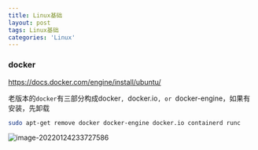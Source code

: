 ```yaml
---
title: Linux基础
layout: post
tags: Linux基础
categories: 'Linux'
---
```


### docker 

https://docs.docker.com/engine/install/ubuntu/

老版本的`docker`有三部分构成docker`, `docker.io`, or `docker-engine，如果有安装，先卸载

```sh
sudo apt-get remove docker docker-engine docker.io containerd runc
```

![image-20220124233727586](C:\Users\Administrator\AppData\Roaming\Typora\typora-user-images\image-20220124233727586.png)